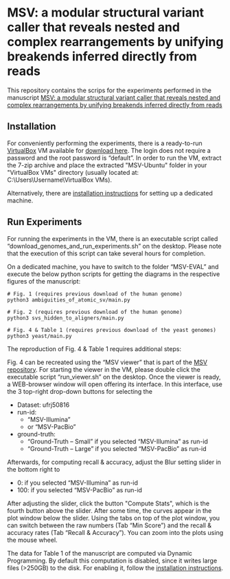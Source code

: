 # MSV: a modular structural variant caller that reveals nested and complex rearrangements by unifying breakends inferred directly from reads

This repository contains the scrips for the experiments performed in the manuscript [MSV: a modular structural variant caller that reveals nested and complex rearrangements by unifying breakends inferred directly from reads](https://link.springer.com/article/10.1186/s13059-023-03009-5#Sec9 "Genome Biology paper")

## Installation
For conveniently performing the experiments, there is a ready-to-run [VirtualBox](https://www.virtualbox.org/ "Virtual Box Homepage") VM available for [download here](http://itbe.hanyang.ac.kr/ak/MSV/MSV-Ubuntu.7z "MSV-Ubuntu VM").
The login does not require a password and the root password is “default”.
In order to run the VM, extract the 7-zip archive and place the extracted "MSV-Ubuntu" folder in your "VirtualBox VMs" directory (usually located at: C:\Users\Username\VirtualBox VMs).

Alternatively, there are [installation instructions](installation-notes.md "Installation Notes") for setting up a dedicated machine.


## Run Experiments
For running the experiments in the VM, there is an executable script called “download_genomes_and_run_experiments.sh” on the desktop. Please note that the execution of this script can take several hours for completion.

On a dedicated machine, you have to switch to the folder “MSV-EVAL” and execute the below python scripts for getting the diagrams in the respective figures of the manuscript:

    # Fig. 1 (requires previous download of the human genome)
    python3 ambiguities_of_atomic_sv/main.py

    # Fig. 2 (requires previous download of the human genome)
    python3 svs_hidden_to_aligners/main.py

    # Fig. 4 & Table 1 (requires previous download of the yeast genomes)
    python3 yeast/main.py


The reproduction of Fig. 4 & Table 1 requires additional steps: 

Fig. 4 can be recreated using the “MSV viewer” that is part of the [MSV repository](https://github.com/ITBE-Lab/MA "MA & MSV"). For starting the viewer in the VM, please double click the executable script “run_viewer.sh” on the desktop. Once the viewer is ready, a WEB-browser window will open offering its interface. In this interface, use the 3 top-right drop-down buttons for selecting the 
- Dataset: ufrj50816
- run-id: 
    - “MSV-Illumina”
    - or “MSV-PacBio” 
- ground-truth: 
    - “Ground-Truth – Small” if you selected “MSV-Illumina” as run-id
    - “Ground-Truth – Large” if you selected  “MSV-PacBio” as run-id

Afterwards, for computing recall & accuracy, adjust the Blur setting slider in the bottom right to
- 0: if you selected  “MSV-Illumina” as run-id
- 100: if you selected  “MSV-PacBio” as run-id

After adjusting the slider, click the button "Compute Stats", which is the fourth button above the slider. After some time, the curves appear in the plot window below the slider. Using the tabs on top of the plot window, you can switch between the raw numbers (Tab “Min Score”) and the recall & accuracy rates (Tab “Recall & Accuracy”). You can zoom into the plots using the mouse wheel.

The data for Table 1 of the manuscript are computed via Dynamic Programming. By default this computation is disabled, since it writes large files (>250GB) to the disk. For enabling it, follow the [installation instructions](installation-notes.md "Installation Notes").
